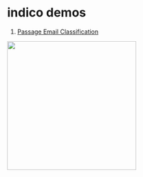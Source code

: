 **indico demos**
===================
1.  [Passage Email Classification](https://github.com/IndicoDataSolutions/demos/tree/master/passage_email_classification)

<a href="url"><img src="http://i.imgur.com/os1VkJ4.jpg?1" height="300" ></a>

